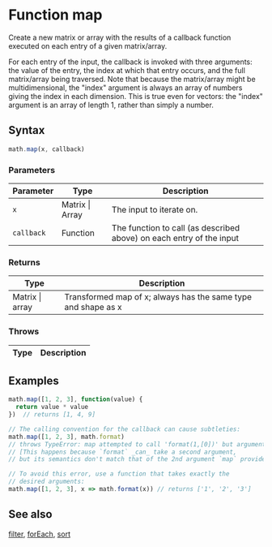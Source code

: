 <!-- Note: This file is automatically generated from source code comments. Changes made in this file will be overridden. -->

# Function map

Create a new matrix or array with the results of a callback function executed on
each entry of a given matrix/array.

For each entry of the input, the callback is invoked with three arguments:
the value of the entry, the index at which that entry occurs, and the full
matrix/array being traversed. Note that because the matrix/array might be
multidimensional, the "index" argument is always an array of numbers giving
the index in each dimension. This is true even for vectors: the "index"
argument is an array of length 1, rather than simply a number.


## Syntax

```js
math.map(x, callback)
```

### Parameters

Parameter | Type | Description
--------- | ---- | -----------
`x` | Matrix &#124; Array | The input to iterate on.
`callback` | Function |  The function to call (as described above) on each entry of the input

### Returns

Type | Description
---- | -----------
Matrix &#124; array |  Transformed map of x; always has the same type and shape as x


### Throws

Type | Description
---- | -----------


## Examples

```js
math.map([1, 2, 3], function(value) {
  return value * value
})  // returns [1, 4, 9]

// The calling convention for the callback can cause subtleties:
math.map([1, 2, 3], math.format)
// throws TypeError: map attempted to call 'format(1,[0])' but argument 2 of type Array does not match expected type number or function or Object or string or boolean
// [This happens because `format` _can_ take a second argument,
// but its semantics don't match that of the 2nd argument `map` provides]

// To avoid this error, use a function that takes exactly the
// desired arguments:
math.map([1, 2, 3], x => math.format(x)) // returns ['1', '2', '3']
```


## See also

[filter](filter.md),
[forEach](forEach.md),
[sort](sort.md)
